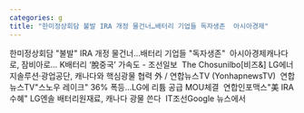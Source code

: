 ```yaml
---
categories: g
title: "한미정상회담 불발 IRA 개정 물건너…배터리 기업들 독자생존  아시아경제"
---
```

한미정상회담 "불발" IRA 개정 물건너…배터리 기업들 "독자생존"&nbsp;&nbsp;아시아경제캐나다로, 잠비아로… K배터리 ‘脫중국’ 가속도 - 조선일보&nbsp;&nbsp;The Chosunilbo[비즈&] LG에너지솔루션·광업공단, 캐나다와 핵심광물 협력 外 / 연합뉴스TV (YonhapnewsTV)&nbsp;&nbsp;연합뉴스TV"스노우 레이크" 36% 폭등…LG에 리튬 공급 MOU체결&nbsp;&nbsp;연합인포맥스"美 IRA 수혜" LG엔솔 배터리원재료, 캐나다 광물 쓴다&nbsp;&nbsp;IT조선Google 뉴스에서